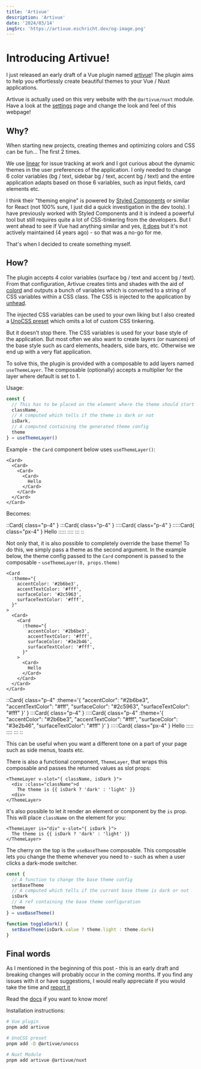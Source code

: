 ```yaml
---
title: 'Artivue'
description: 'Artivue'
date: '2024/03/14'
imgSrc: 'https://artivue.eschricht.dev/og-image.png'
---
```


# Introducing Artivue!

I just released an early draft of a Vue plugin named [artivue](https://artivue.eschricht.dev)!
The plugin aims to help you effortlessly create beautiful themes to your Vue / Nuxt applications.

Artivue is actually used on this very website with the `@artivue/nuxt` module. Have a look at the [settings](/settings) page and change the look and feel of this webpage!

## Why?

When starting new projects, creating themes and optimizing colors and CSS can be fun... The first 2 times.

We use [linear](https://linear.app/) for issue tracking at work and I got curious about the dynamic themes in the user preferences of the application. I only needed to change 6 color variables (bg / text, sidebar bg / text, accent bg / text) and the entire application adapts based on those 6 variables, such as input fields, card elements etc.

I think their "theming engine" is powered by [Styled Components](https://styled-components.com/) or similar for React (not 100% sure, I just did a quick investigation in the dev tools). I have previously worked with Styled Components and it is indeed a powerful tool but still requires quite a lot of CSS-tinkering from the developers. But I went ahead to see if Vue had anything similar and yes, [it does](https://github.com/styled-components/vue-styled-components) but it's not actively maintained (4 years ago) - so that was a no-go for me.

That's when I decided to create something myself.

## How?

The plugin accepts 4 color variables (surface bg / text and accent bg / text). From that configuration, Artivue creates tints and shades with the aid of [colord](https://colord.omgovich.ru/) and outputs a bunch of variables which is converted to a string of CSS variables within a CSS class.
The CSS is injected to the application by [unhead](https://unhead.unjs.io/).

The injected CSS variables can be used to your own liking but I also created a [UnoCSS preset](https://artivue.eschricht.dev/integrations/unocss.html) which omits a lot of custom CSS tinkering.

But it doesn't stop there. The CSS variables is used for your base style of the application. But most often we also want to create layers (or nuances) of the base style such as card elements, headers, side bars, etc. Otherwise we end up with a very flat application.

To solve this, the plugin is provided with a composable to add layers named `useThemeLayer`. The composable (optionally) accepts a multiplier for the layer where default is set to 1.

Usage:

```typescript
const {
  // This has to be placed on the element where the theme should start overriding
  className,
  // A computed which tells if the theme is dark or not
  isDark,
  // A computed containing the generated theme config
  theme
} = useThemeLayer()
```

Example - the `Card` component below uses `useThemeLayer()`:

```vue
<Card>
  <Card>
    <Card>
      <Card>
        Hello
      </Card>
    </Card>
  </Card>
</Card>
```

Becomes:

::Card{ class="p-4" }
:::Card{ class="p-4" }
::::Card{ class="p-4" }
:::::Card{ class="px-4" }
Hello
:::::
::::
:::
::

Not only that, it is also possible to completely override the base theme! To do this, we simply pass a theme as the second argument.
In the example below, the theme config passed to the `Card` component is passed to the composable - `useThemeLayer(0, props.theme)`

```vue
<Card
  :theme="{
    accentColor: '#2b6be3',
    accentTextColor: '#fff',
    surfaceColor: '#2c5963',
    surfaceTextColor: '#fff',
  }"
>
  <Card>
    <Card
      :theme="{
        accentColor: '#2b6be3',
        accentTextColor: '#fff',
        surfaceColor: '#3e2b46',
        surfaceTextColor: '#fff',
      }"
    >
      <Card>
        Hello
      </Card>
    </Card>
  </Card>
</Card>
```

::Card{ class="p-4" :theme='{ "accentColor": "#2b6be3", "accentTextColor": "#fff", "surfaceColor": "#2c5963", "surfaceTextColor": "#fff" }' }
:::Card{ class="p-4" }
::::Card{ class="p-4" :theme='{ "accentColor": "#2b6be3", "accentTextColor": "#fff", "surfaceColor": "#3e2b46", "surfaceTextColor": "#fff" }' }
:::::Card{ class="px-4" }
Hello
:::::
::::
:::
::

This can be useful when you want a different tone on a part of your page such as side menus, toasts etc.

There is also a functional component, `ThemeLayer`, that wraps this composable and passes the returned values as slot props:

```vue
<ThemeLayer v-slot="{ className, isDark }">
  <div :class="className">d
    The theme is {{ isDark ? 'dark' : 'light' }}
  <div>
</ThemeLayer>
```

It's also possible to let it render an element or component by the `is` prop. This will place `className` on the element for you:

```vue
<ThemeLayer is="div" v-slot="{ isDark }">
  The theme is {{ isDark ? 'dark' : 'light' }}
</ThemeLayer>
```

The cherry on the top is the `useBaseTheme` composable. This composable lets you change the theme whenever you need to - such as when a user clicks a dark-mode switcher.

```typescript
const {
  // A function to change the base theme config
  setBaseTheme
  // A computed which tells if the current base theme is dark or not
  isDark
  // A ref containing the base theme configuration
  theme
} = useBaseTheme()

function toggleDark() {
  setBaseTheme(isDark.value ? theme.light : theme.dark)
}
```

## Final words

As I mentioned in the beginning of this post - this is an early draft and breaking changes will probably occur in the coming months.
If you find any issues with it or have suggestions, I would really appreciate if you would take the time and [report it](https://github.com/Eschricht/artivue/issues)

Read the [docs](https://artivue.eschricht.dev) if you want to know more!

Installation instructions:

```bash
# Vue plugin
pnpm add artivue

# UnoCSS preset
pnpm add -D @artivue/unocss

# Nuxt Module
pnpm add artivue @artivue/nuxt
```

